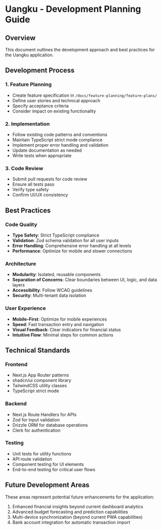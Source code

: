 # Uangku - Development Planning Guide

## Overview
This document outlines the development approach and best practices for the Uangku application.

## Development Process

### 1. Feature Planning
- Create feature specification in `/docs/feature-planning/feature-plans/`
- Define user stories and technical approach
- Specify acceptance criteria
- Consider impact on existing functionality

### 2. Implementation
- Follow existing code patterns and conventions
- Maintain TypeScript strict mode compliance
- Implement proper error handling and validation
- Update documentation as needed
- Write tests when appropriate

### 3. Code Review
- Submit pull requests for code review
- Ensure all tests pass
- Verify type safety
- Confirm UI/UX consistency

## Best Practices

### Code Quality
- **Type Safety**: Strict TypeScript compliance
- **Validation**: Zod schema validation for all user inputs
- **Error Handling**: Comprehensive error handling at all levels
- **Performance**: Optimize for mobile and slower connections

### Architecture
- **Modularity**: Isolated, reusable components
- **Separation of Concerns**: Clear boundaries between UI, logic, and data layers
- **Accessibility**: Follow WCAG guidelines
- **Security**: Multi-tenant data isolation

### User Experience
- **Mobile-First**: Optimize for mobile experiences
- **Speed**: Fast transaction entry and navigation
- **Visual Feedback**: Clear indicators for financial status
- **Intuitive Flow**: Minimal steps for common actions

## Technical Standards

### Frontend
- Next.js App Router patterns
- shadcn/ui component library
- TailwindCSS utility classes
- TypeScript strict mode

### Backend
- Next.js Route Handlers for APIs
- Zod for input validation
- Drizzle ORM for database operations
- Clerk for authentication

### Testing
- Unit tests for utility functions
- API route validation
- Component testing for UI elements
- End-to-end testing for critical user flows

## Future Development Areas
These areas represent potential future enhancements for the application:

1. Enhanced financial insights beyond current dashboard analytics
2. Advanced budget forecasting and prediction capabilities  
3. Multi-device synchronization (beyond current PWA capabilities)
4. Bank account integration for automatic transaction import